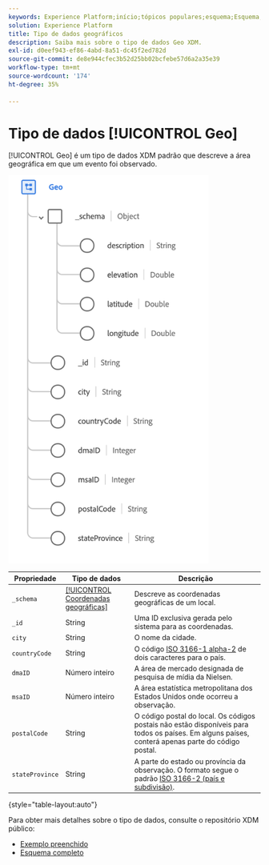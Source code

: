 ```yaml
---
keywords: Experience Platform;início;tópicos populares;esquema;Esquema;XDM;campos;esquemas;Esquemas;geo;tipo de dados;tipo de dados;
solution: Experience Platform
title: Tipo de dados geográficos
description: Saiba mais sobre o tipo de dados Geo XDM.
exl-id: d0eef943-ef86-4abd-8a51-dc45f2ed782d
source-git-commit: de8e944cfec3b52d25bb02bcfebe57d6a2a35e39
workflow-type: tm+mt
source-wordcount: '174'
ht-degree: 35%

---
```


# Tipo de dados [!UICONTROL Geo]

[!UICONTROL Geo] é um tipo de dados XDM padrão que descreve a área geográfica em que um evento foi observado.

<img src="../images/data-types/geo.png" width="400" /><br />

| Propriedade | Tipo de dados | Descrição |
| --- | --- | --- |
| `_schema` | [[!UICONTROL Coordenadas geográficas]](./geo-coordinates.md) | Descreve as coordenadas geográficas de um local. |
| `_id` | String | Uma ID exclusiva gerada pelo sistema para as coordenadas. |
| `city` | String | O nome da cidade. |
| `countryCode` | String | O código <a href="https://datahub.io/core/country-list">ISO 3166-1 alpha-2</a> de dois caracteres para o país. |
| `dmaID` | Número inteiro | A área de mercado designada de pesquisa de mídia da Nielsen. |
| `msaID` | Número inteiro | A área estatística metropolitana dos Estados Unidos onde ocorreu a observação. |
| `postalCode` | String | O código postal do local. Os códigos postais não estão disponíveis para todos os países. Em alguns países, conterá apenas parte do código postal. |
| `stateProvince` | String | A parte do estado ou província da observação. O formato segue o padrão [ISO 3166-2 (país e subdivisão)](https://www.unece.org/cefact/locode/subdivisions.html). |

{style="table-layout:auto"}

Para obter mais detalhes sobre o tipo de dados, consulte o repositório XDM público:

* [Exemplo preenchido](https://github.com/adobe/xdm/blob/master/components/datatypes/demographic/geo.example.1.json)
* [Esquema completo](https://github.com/adobe/xdm/blob/master/components/datatypes/demographic/geo.schema.json)
